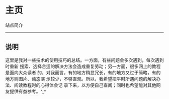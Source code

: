 # 主页

站点简介

---

## 说明

这里是我对一些技术的使用技巧的总结。一方面，有些问题会多次遇到，每次遇到时重新
搜索、选择合适的解决方法会造成重复劳动；另一方面，很多网上的教程是面向大众读者
的，对我而言，有的地方稍显冗长，有的地方又过于简略，有的地方则图片、动态演
示较少，不够直观。所以，我希望把平时所遇问题的解决办法、阅读教程时的心得体会记
录下来，以方便自己查阅；同时也希望能对其他网友提供有益参考。^_^
